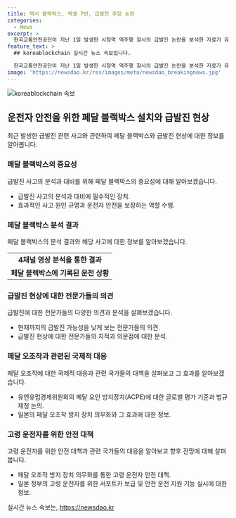 ```yaml
---
title: 택시 블랙박스, 액셀 7번, 급발진 주장 논란
categories:
  - News
excerpt: >
  한국교통안전공단이 지난 1일 발생한 시청역 역주행 참사의 급발진 논란을 분석한 자료가 유엔유럽경제위원회(UNECE) 홈페이지에 게재됐다. 전문가들은 차량 결함으로 급발진이 종종 발생할 수 있고, 급발진을 주장하는 차량에서 페달 블랙박스 영상이 공개된 것은 이번이 처음이라고 지적한다. 또한, 유엔유럽경제위원회는 페달 오인 방지장치(ACPE)에 대한 글로벌 평가 기준과 법규 제정을 논의중이며, 일본은 페달 오조작 방지 장치를 의무화하고 있으며, 고령 운전자를 위한 안전 운전 지원 기능이 있는 서포트카(사포카)를 보급하고 있는 것으로 나타났다.
feature_text: >
  ## koreablockchain 실시간 뉴스 속보입니다.

  한국교통안전공단이 지난 1일 발생한 시청역 역주행 참사의 급발진 논란을 분석한 자료가 유엔유럽경제위원회(UNECE) 홈페이지에 게재됐다. 전문가들은 차량 결함으로 급발진이 종종 발생할 수 있고, 급발진을 주장하는 차량에서 페달 블랙박스 영상이 공개된 것은 이번이 처음이라고 지적한다. 또한, 유엔유럽경제위원회는 페달 오인 방지장치(ACPE)에 대한 글로벌 평가 기준과 법규 제정을 논의중이며, 일본은 페달 오조작 방지 장치를 의무화하고 있으며, 고령 운전자를 위한 안전 운전 지원 기능이 있는 서포트카(사포카)를 보급하고 있는 것으로 나타났다.
image: 'https://newsdao.kr/res/images/meta/newsdao_breakingnews.jpg'
---
```


<p><img src="https://newsdao.kr/res/images/meta/newsdao_breakingnews.jpg" alt="koreablockchain 속보" /></p>

<h2 data-ke-size="size26">운전자 안전을 위한 페달 블랙박스 설치와 급발진 현상</h2>

<p data-ke-size="size16">최근 발생한 급발진 관련 사고와 관련하여 페달 블랙박스와 급발진 현상에 대한 정보를 알아봅니다.</p>

<h3>페달 블랙박스의 중요성</h3>

<p data-ke-size="size16">급발진 사고의 분석과 대비를 위해 페달 블랙박스의 중요성에 대해 알아보겠습니다.</p>

<ul>
  <li>급발진 사고의 분석과 대비에 필수적인 장치.</li>
  <li>효과적인 사고 원인 규명과 운전자 안전을 보장하는 역할 수행.</li>
</ul>

<h3>페달 블랙박스 분석 결과</h3>

<p data-ke-size="size16">페달 블랙박스의 분석 결과와 해당 사고에 대한 정보를 알아보겠습니다.</p>

<table>
  <tr>
    <td style="text-align: center; height: 17px;"><b>4채널 영상 분석을 통한 결과</b></td>
  </tr>
  <tr>
    <td style="text-align: center; height: 17px;"><b>페달 블랙박스에 기록된 운전 상황</b></td>
  </tr>
</table>

<h3>급발진 현상에 대한 전문가들의 의견</h3>

<p data-ke-size="size16">급발진에 대한 전문가들의 다양한 의견과 분석을 살펴보겠습니다.</p>

<ul>
  <li>현재까지의 급발진 가능성을 낮게 보는 전문가들의 의견.</li>
  <li>급발진 현상에 대한 전문가들의 지적과 의문점에 대한 분석.</li>
</ul>

<h3>페달 오조작과 관련된 국제적 대응</h3>

<p data-ke-size="size16">페달 오조작에 대한 국제적 대응과 관련 국가들의 대책을 살펴보고 그 효과를 알아보겠습니다.</p>

<ul>
  <li>유엔유럽경제위원회의 페달 오인 방지장치(ACPE)에 대한 글로벌 평가 기준과 법규 제정 논의.</li>
  <li>일본의 페달 오조작 방지 장치 의무화와 그 효과에 대한 정보.</li>
</ul>

<h3>고령 운전자를 위한 안전 대책</h3>

<p data-ke-size="size16">고령 운전자를 위한 안전 대책과 관련 국가들의 대응을 알아보고 향후 전망에 대해 살펴봅니다.</p>

<ul>
  <li>페달 오조작 방지 장치 의무화를 통한 고령 운전자 안전 대책.</li>
  <li>일본 정부의 고령 운전자를 위한 서포트카 보급 및 안전 운전 지원 기능 실시에 대한 정보.</li>
</ul>
실시간 뉴스 속보는, <a href="https://newsdao.kr" rel="dofollow">https://newsdao.kr</a>


